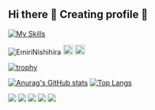## Hi there 👋 Creating profile 🐹

[![My Skills](https://skillicons.dev/icons?i=swift,flutter,androidstudio,ruby,vscode,firebase,figma,postman,apple)](https://skillicons.dev)

<p align="left"><a href="https://github.com/EmiriNishihira/EmiriNishihira/" style="text-decoration: none;"><img src="https://komarev.com/ghpvc/?username=EmiriNishihira" alt="EmiriNishihira"/></a>
  <a href="http://qiita.com/emiri0414" style="text-decoration: none;"><img height="20" src="https://qiita-badge.apiapi.app/s/emiri0414/posts.svg"/></a>
  <a href="http://qiita.com/emiri0414" style="text-decoration: none;"><img height="20" src="https://qiita-badge.apiapi.app/s/emiri0414/contributions.svg"/></a>
</p>

[![trophy](https://github-profile-trophy.vercel.app/?username=EmiriNishihira&theme=onedark)](https://github.com/ryo-ma/github-profile-trophy)

[![Anurag's GitHub stats](https://github-readme-stats-navy-eta.vercel.app/api?username=EmiriNishihira&show_icons=true&theme=radical)](https://github.com/EmiriNishihira/github-readme-stats)
[![Top Langs](https://github-readme-stats.vercel.app/api/top-langs/?username=EmiriNishihira&layout=donut&bg_color=000000&text_color=FFFFFF&title_color=ff0099)](https://github.com/EmiriNishihira/github-readme-stats)

![](http://github-profile-summary-cards.vercel.app/api/cards/profile-details?username=EmiriNishihira&theme=radical)
![](http://github-profile-summary-cards.vercel.app/api/cards/repos-per-language?username=EmiriNishihira&theme=radical)
![](http://github-profile-summary-cards.vercel.app/api/cards/most-commit-language?username=EmiriNishihira&theme=radical)
![](http://github-profile-summary-cards.vercel.app/api/cards/stats?username=EmiriNishihira&theme=radical)
![](http://github-profile-summary-cards.vercel.app/api/cards/productive-time?username=EmiriNishihira&theme=radical&utcOffset=9)
